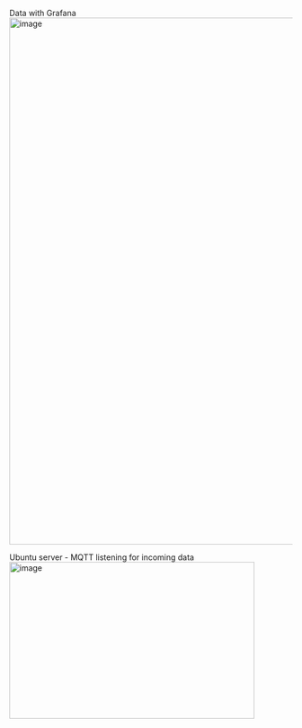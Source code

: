 Data with Grafana
<img width="926" height="938" alt="image" src="https://github.com/user-attachments/assets/56c5f790-e8fa-4824-b756-20e010914427" />

Ubuntu server - MQTT listening for incoming data
<img width="436" height="279" alt="image" src="https://github.com/user-attachments/assets/bd5cbfa6-b974-47e0-b9d1-85f30f909250" />
